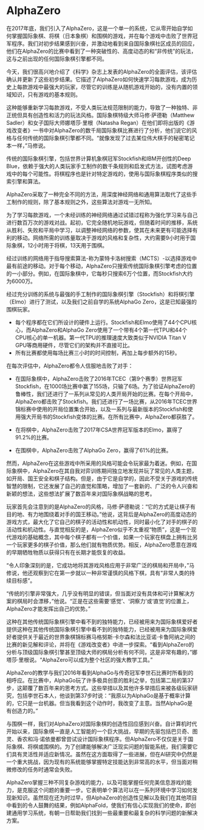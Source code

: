 # AlphaZero

在2017年底，我们引入了AlphaZero，这是一个单一的系统，它从零开始自学如何掌握国际象棋、将棋（日本象棋）和围棋的游戏，并在每个游戏中击败了世界冠军程序。我们对初步结果感到兴奋，并激动地看到来自国际象棋社区成员的回应，他们在AlphaZero的比赛中看到了一种突破性的、高度动态的和“非传统”的玩法，这与之前出现的任何国际象棋引擎都不同。

今天，我们很高兴地介绍了《科学》杂志上发表的AlphaZero的全面评估，该评估确认并更新了这些初步结果。它描述了AlphaZero如何快速学习每款游戏，成为历史上每款游戏中最强大的玩家，尽管它的训练是从随机游戏开始的，没有内置的领域知识，只有游戏的基本规则。

这种能够重新学习每款游戏，不受人类玩法规范限制的能力，导致了一种独特、非正统但具有创造性和活力的玩法风格。国际象棋特级大师马修·萨德勒（Matthew Sadler）和女子国际大师娜塔莎·里根（Natasha Regan）在他们即将出版的《游戏改变者》一书中对AlphaZero的数千局国际象棋比赛进行了分析，他们说它的风格与任何传统的国际象棋引擎都不同。“就像发现了过去某位伟大棋手的秘密笔记本一样，”马修说。

传统的国际象棋引擎，包括世界计算机象棋冠军Stockfish和IBM开创性的Deep Blue，依赖于强大的人类玩家手工制作的数千条规则和启发式方法，试图考虑游戏中的每个可能性。将棋程序也是针对特定游戏的，使用与国际象棋程序类似的搜索引擎和算法。

AlphaZero采取了一种完全不同的方法，用深度神经网络和通用算法取代了这些手工制作的规则，除了基本规则之外，这些算法对游戏一无所知。

为了学习每款游戏，一个未经训练的神经网络通过试错过程称为强化学习来与自己进行数百万次的游戏对战。起初，它完全随机地玩游戏，但随着时间的推移，系统从胜利、失败和平局中学习，以调整神经网络的参数，使其在未来更有可能选择有利的移动。网络所需的训练量取决于游戏的风格和复杂性，大约需要9小时用于国际象棋，12小时用于将棋，13天用于围棋。

经过训练的网络用于指导搜索算法-称为蒙特卡洛树搜索（MCTS）-以选择游戏中最有前途的移动。对于每个移动，AlphaZero只搜索传统国际象棋引擎考虑的位置的一小部分。例如，在国际象棋中，它每秒只搜索6万个位置，而Stockfish大约为6000万。

经过充分训练的系统与最强的手工制作的国际象棋引擎（Stockfish）和将棋引擎（Elmo）进行了测试，以及我们之前自学的系统AlphaGo Zero，这是已知最强的围棋玩家。

- 每个程序都在它们所设计的硬件上运行。Stockfish和Elmo使用了44个CPU核心，而AlphaZero和AlphaGo Zero使用了一个带有4个第一代TPU和44个CPU核心的单一机器。第一代TPU的推理速度大致类似于NVIDIA Titan V GPU等商用硬件，尽管它们的架构并不直接可比。
- 所有比赛都使用每场比赛三小时的时间控制，再加上每步额外的15秒。

在每次评估中，AlphaZero都令人信服地击败了对手：

- 在国际象棋中，AlphaZero击败了2016年TCEC（第9个赛季）世界冠军Stockfish，在1000场比赛中赢了155场，只输了6场。为了验证AlphaZero的鲁棒性，我们还进行了一系列从常见的人类开局开始的比赛。在每个开局中，AlphaZero都击败了Stockfish。我们还进行了一场比赛，从2016年TCEC世界锦标赛中使用的开局位置集合开始，以及一系列与最新版本的Stockfish和使用强大开局书的Stockfish变体的比赛。在所有比赛中，AlphaZero都获胜了。

- 在将棋中，AlphaZero击败了2017年CSA世界冠军版本的Elmo，赢得了91.2%的比赛。

- 在围棋中，AlphaZero击败了AlphaGo Zero，赢得了61%的比赛。

然而，AlphaZero在这些游戏中所采用的风格可能会令玩家最为着迷。例如，在国际象棋中，AlphaZero在其自我对弈训练期间独立地发现并玩了常见的人类主题，如开局、国王安全和棋子结构。但是，由于它是自学的，因此不受关于游戏的传统智慧的限制，它还发展了自己的直觉和策略，增加了一套新的、广泛的令人兴奋和新颖的想法，这些想法扩展了数百年来对国际象棋战略的思考。

玩家首先会注意到的是AlphaZero的风格，马修·萨德勒说：“它的方式是让棋子有目的地、有力地围绕着对手的国王移动。”他说，这背后是AlphaZero的高度动态的游戏方式，最大化了它自己的棋子的活动性和机动性，同时最小化了对手的棋子的活动性和机动性。与直觉相反的是，AlphaZero似乎不太重视“物质”，这是一个现代游戏的基础概念，其中每个棋子都有一个价值，如果一个玩家在棋盘上拥有比另一个玩家更多的棋子价值，那么他们就有物质优势。相反，AlphaZero愿意在游戏的早期牺牲物质以获得只有在长期才能恢复的收益。

“令人印象深刻的是，它成功地将其游戏风格应用于非常广泛的棋局和开局中，”马修说，他还观察到它在第一步就以一种非常谨慎的风格下棋，具有“非常人类的持续目标感”。

“传统的引擎非常强大，几乎没有明显的错误，但当面对没有具体和可计算解决方案的棋局时会漂移，”他说。“正是在这些需要‘感觉’、‘洞察力’或‘直觉’的位置上，AlphaZero才能发挥出自己的优势。”

这种在其他传统国际象棋引擎中看不到的独特能力，已经被用来为国际象棋爱好者提供这种在其他传统国际象棋引擎中看不到的独特能力，已经被用来为国际象棋爱好者提供关于最近的世界象棋锦标赛马格努斯·卡尔森和法比亚诺·卡鲁阿纳之间的比赛的新见解和评论，并将在《游戏改变者》中进一步探索。“看到AlphaZero的分析与顶级国际象棋引擎甚至顶级大师的棋局分析有何不同，这是非常有趣的，”娜塔莎·里根说。“AlphaZero可以成为整个社区的强大教学工具。”

AlphaZero的教学与我们2016年看到AlphaGo与传奇冠军李世石比赛时所看到的相呼应。在比赛中，AlphaGo玩了许多极具创意的胜利之举，包括第二局的第37步，这颠覆了数百年来的思考方式。这些举措以及其他许多举措后来被各级玩家研究，包括李世石本人，他谈到第37步时说：“我原以为AlphaGo是基于概率计算的，它只是一台机器。但当我看到这个动作时，我改变了主意。当然AlphaGo是有创造力的。”

与围棋一样，我们对AlphaZero对国际象棋的创造性回应感到兴奋。自计算机时代开始以来，国际象棋一直是人工智能的一个巨大挑战，早期的先驱包括巴贝奇、图灵、香农和冯·诺依曼都曾尝试设计国际象棋程序。但AlphaZero不仅仅是关于国际象棋、将棋或围棋的。为了创建能够解决广泛现实问题的智能系统，我们需要它们具有灵活性并适应新情况。虽然在这方面取得了一些进展，但在AI研究中仍然是一个重大挑战，因为现有的系统能够掌握特定技能达到非常高的水平，但当面对稍微修改的任务时通常会失败。

AlphaZero掌握三种不同复杂游戏的能力，以及可能掌握任何完美信息游戏的能力，是克服这个问题的重要一步。它表明单个算法可以在一系列环境中学习如何发现新知识。虽然现在还为时过早，但AlphaZero的创造性见解以及我们在其他项目中看到的令人鼓舞的结果，例如AlphaFold，使我们有信心实现我们的使命，即创建通用学习系统，有朝一日帮助我们找到一些最重要和最复杂的科学问题的新解决方案。
